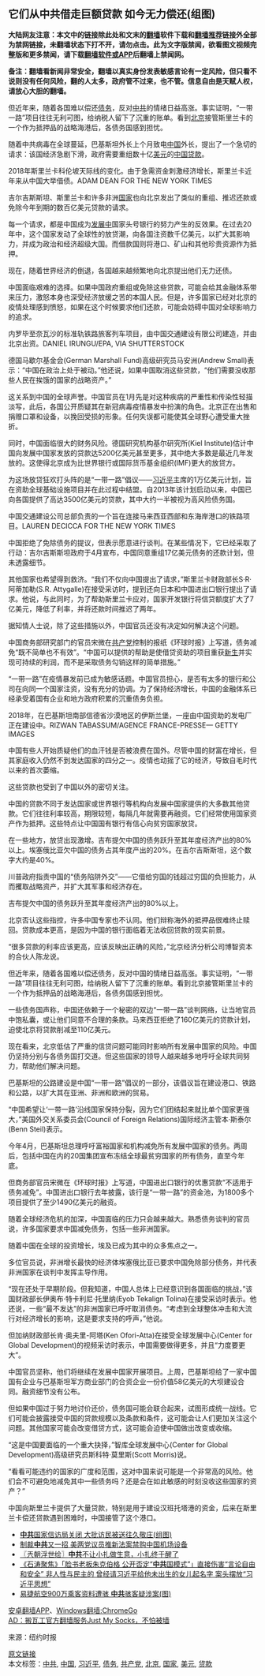  <h2>它们从中共借走巨额贷款 如今无力偿还(组图)</h2> <p class="notice"><b>大陆网友注意：本文中的链接除此处和文末的<a href="https://github.com/bannedbook/fanqiang" >翻墙</a>软件下载和<a href="https://github.com/killgcd/justmysocks/blob/master/README.md">翻墙推荐</a>链接外全部为禁网链接，未翻墙状态下打不开，请勿点击。此为文字版禁闻，欲看图文视频完整版和更多禁闻，请下载<a href="https://github.com/bannedbook/fanqiang">翻墙软件或APP</a>后翻墙上禁闻网。</p><p>备注：翻墙看新闻非常安全，翻墙以真实身份发表敏感言论有一定风险，但只看不说则没有任何风险，翻的人太多，政府管不过来，也不管。信息自由是天赋人权，请放心大胆的翻墙。</b></p>  <div class="entry"> <p id="summary">但近年来，随着各国难以偿还<a href="https://www.bannedbook.org/bnews/tag/%e5%80%ba%e5%8a%a1/" class="st_tag internal_tag" rel="tag" title="标签 债务 下的日志">债务</a>，反对<a href="https://www.bannedbook.org/bnews/tag/%e4%b8%ad%e5%85%b1/" class="st_tag internal_tag" rel="tag" title="标签 中共 下的日志">中共</a>的情绪日益高涨。事实证明，“一带一路”项目往往无利可图，给纳税人留下了沉重的账单。看到<a href="https://www.bannedbook.org/bnews/tag/%e5%8c%97%e4%ba%ac/" class="st_tag internal_tag" rel="tag" title="标签 北京 下的日志">北京</a>接管斯里兰卡的一个作为抵押品的战略海港后，各债务国感到担忧。</p> <p>随着中共病毒在全球蔓延，巴基斯坦外长上个月致电<span class='wp_keywordlink_affiliate'><a href="https://www.bannedbook.org/" title="中国" target="_blank">中国</a></span>外长，提出了一个急切的请求：该国经济急剧下滑，政府需要重组数十亿<a href="https://www.bannedbook.org/bnews/tag/%e7%be%8e%e5%85%83/" class="st_tag internal_tag" rel="tag" title="标签 美元 下的日志">美元</a>的<a href="https://www.bannedbook.org/bnews/tag/%E4%B8%AD%E5%9B%BD/" class="st_tag internal_tag" rel="tag" title="标签 中国 下的日志">中国</a><a href="https://www.bannedbook.org/bnews/tag/%E8%B4%B7%E6%AC%BE/" class="st_tag internal_tag" rel="tag" title="标签 贷款 下的日志">贷款</a>。</p> <p>2018年斯里兰卡科伦坡天际线的变化。由于急需资金刺激经济增长，斯里兰卡近年来从中国大举借债。ADAM DEAN FOR THE NEW YORK TIMES</p> <p>吉尔吉斯斯坦、斯里兰卡和许多非洲<a href="https://www.bannedbook.org/bnews/tag/%E5%9B%BD%E5%AE%B6/" class="st_tag internal_tag" rel="tag" title="标签 国家 下的日志">国家</a>也向北京发出了类似的重组、推迟还款或免除今年到期的数百亿美元贷款的请求。</p> <p>每一个请求，都是中国成为<span class='wp_keywordlink'><a href="https://www.bannedbook.org/forum11/topic335.html" title="禁片：发展中出现的问题，只能靠发展解决？" target="_blank">发展中</a></span>国家头号银行的努力产生的反效果。在过去20年中，这个国家发动了全球性的放贷潮，向各国注资数千亿美元，以扩大其影响力，并成为政治和经济超级大国。而借款国则将港口、矿山和其他珍贵资源作为抵押。</p> <p>现在，随着世界经济的倒退，各国越来越频繁地向北京提出他们无力还债。</p> <p>中国面临艰难的选择。如果中国政府重组或免除这些贷款，可能会给其金融体系带来压力，激怒本身也深受经济放缓之苦的本国人民。但是，许多国家已经对北京的疫情处理感到愤怒，如果在这个时候要求他们还款，可能会妨碍中国对全球影响力的追求。</p> <p>内罗毕至奈瓦沙的标准轨铁路旅客列车项目，由中国交通建设有限公司建造，并由北京出资。DANIEL IRUNGU/EPA, VIA SHUTTERSTOCK</p> <p>德国马歇尔基金会(German Marshall Fund)高级研究员马安洲(Andrew Small)表示：“中国在政治上处于被动。”他还说，如果中国取消这些贷款，“他们需要没收那些人民在挨饿的国家的战略资产。”</p> <p>这关系到中国的全球声誉。中国官员在1月先是对这种疾病的严重性和传染性轻描淡写，此后，各国公开质疑其在新冠病毒疫情暴发中扮演的角色。北京正在出售和捐赠口罩和设备，以挽回受损的形象。任何失误都可能使其全球野心遭受重大挫折。</p> <p>同时，中国面临很大的财务风险。德国研究机构基尔研究所(Kiel Institute)估计中国向发展中国家发放的贷款达5200亿美元甚至更多，其中绝大多数是最近几年发放的。这使得北京成为比世界银行或国际货币基金组织(IMF)更大的放贷方。</p>  <p>为这场放贷狂欢打头阵的是“一带一路”倡议——<a href="https://www.bannedbook.org/bnews/tag/%e4%b9%a0%e8%bf%91%e5%b9%b3/" class="st_tag internal_tag" rel="tag" title="标签 习近平 下的日志">习近平</a>主席的1万亿美元计划，旨在资助全球基础设施项目并在此过程中结盟。自2013年该计划启动以来，中国已向各国提供了高达3500亿美元的贷款，其中大约一半被视为高风险债务国。</p> <p>中国交通建设公司总部负责的一个旨在连接马来西亚西部和东海岸港口的铁路项目。LAUREN DECICCA FOR THE NEW YORK TIMES</p> <p>中国拒绝了免除债务的提议，但表示愿意进行谈判。在某些情况下，它已经采取了行动：吉尔吉斯斯坦政府于4月宣布，中国同意重组17亿美元债务的还款计划，但未透露细节。</p> <p>其他国家也希望得到救济。“我们不仅向中国提出了请求，”斯里兰卡财政部长S·R·阿蒂加勒(S.R. Attygalle)在接受采访时，提到还向日本和中国进出口银行提出了请求。他说，与此同时，为了帮助斯里兰卡应对，国家开发银行将信贷额度扩大了7亿美元，降低了利率，并将还款时间推迟了两年。</p> <p>据知情人士说，除了这些措施以外，中国官员还没有决定如何解决这个问题。</p> <p>中国商务部研究部门的官员宋微在<a href="https://www.bannedbook.org/bnews/tag/%e5%85%b1%e4%ba%a7%e5%85%9a/" class="st_tag internal_tag" rel="tag" title="标签 共产党 下的日志">共产党</a>控制的报纸《环球时报》上写道，债务减免“既不简单也不有效”。“中国可以提供的帮助是使借贷资助的项目重获<span class='wp_keywordlink'><a href="https://www.bannedbook.org/forum2/topic1642.html" title="正见网《新生》" target="_blank">新生</a></span>并实现可持续的利润，而不是采取债务勾销这样的简单措施。”</p> <p>“一带一路”在疫情暴发前已成为敏感话题。中国官员担心，是否有太多的银行和公司在向同一个国家注资，没有充分的协调。为了保持经济增长，中国的金融体系已经承受着国有企业和地方政府积累的沉重债务负担。</p> <p>2018年，在巴基斯坦南部信德省沙漠地区的伊斯兰堡，一座由中国资助的发电厂正在建设中。RIZWAN TABASSUM/AGENCE FRANCE-PRESSE— GETTY IMAGES</p> <p>中国有些人开始质疑他们的血汗钱是否被浪费在国外。尽管中国的财富在增长，但其家庭收入仍然不到发达国家的四分之一。疫情也动摇了它的经济，导致自毛时代以来的首次萎缩。</p> <p>这些贷款也受到了中国以外的密切关注。</p> <p>中国的贷款不同于发达国家或世界银行等机构向发展中国家提供的大多数其他贷款。它们往往利率较高，期限较短，每隔几年就需要再融资。它们经常使用国家资产作为抵押。这些特点让中国国有银行有信心向贫穷国家放贷。</p>  <p>在一些地方，放贷出现激增。吉布提欠中国的债务跃升至其年度经济产出的80%以上。埃塞俄比亚欠中国的债务占其年度产出的20%。在吉尔吉斯斯坦，这个数字大约是40%。</p> <p>川普政府指责中国的“债务陷阱外交”——它借给穷国的钱超过穷国的负担能力，从而攫取战略资产，并扩大其军事和经济存在。</p> <p>吉布提欠中国的债务跃升至其年度经济产出的80%以上。</p> <p>北京否认这些指控，许多中国专家也不认同。他们辩称海外的抵押品很难终止赎回。贷款成本更高，是因为中国的银行面临着无法收回贷款的现实前景。</p> <p>“很多贷款的利率应该更高，应该反映出正确的风险，”北京经济分析公司博智资本的合伙人陈龙说。</p> <p>但近年来，随着各国难以偿还债务，反对中国的情绪日益高涨。事实证明，“一带一路”项目往往无利可图，给纳税人留下了沉重的账单。看到北京接管斯里兰卡的一个作为抵押品的战略海港后，各债务国感到担忧。</p> <p>一些债务国声称，中国还依赖于一个秘密的双边“一带一路”谈判网络，让当地官员中饱私囊，或让他们同意不合理的条款。马来西亚拒绝了160亿美元的贷款计划，迫使北京将贷款削减至110亿美元。</p> <p>现在看来，北京低估了严重的信贷问题可能同时影响所有发展中国家的风险。中国仍坚持分别与各债务国打交道。但这些国家的领导人越来越多地呼吁全球共同努力，帮助他们解决问题。</p> <p>巴基斯坦的公路建设是中国“一带一路”倡议的一部分，该倡议旨在建设港口、铁路和公路，以扩大其在亚洲、非洲和欧洲的贸易。</p> <p>“中国希望让‘一带一路’沿线国家保持分裂，因为它们团结起来就比单个国家更强大，”美国外交关系委员会(Council of Foreign Relations)国际经济主管本·斯泰尔(Benn Steil)表示。</p> <p>今年4月，巴基斯坦总理呼吁富裕国家和机构减免所有发展中国家的债务。两周后，包括中国在内的20国集团宣布冻结全球最贫穷国家的所有债务，直至今年底。</p>  <p>但商务部官员宋微在《环球时报》上写道，中国进出口银行的优惠贷款“不适用于债务减免”。中国进出口银行去年披露，该行是“一带一路”的资金池，为1800多个项目提供了至少1490亿美元的融资。</p> <p>随着全球经济危机的加深，中国面临的压力只会越来越大。熟悉债务谈判的官员说，许多国家要求中国减免债务，包括一些非洲国家。</p> <p>随着中国在全球的投资增长，埃及已成为其中的众多焦点之一。</p> <p>多位官员说，非洲增长最快的经济体埃塞俄比亚已要求中国免除部分债务，并代表非洲国家在谈判中发挥主导作用。</p> <p>“现在还处于早期阶段。但我知道，中国人总体上已经意识到各国面临的挑战，”该国财政部长伊奥布·特卡利尼·托里纳(Eyob Tekalign Tolina)在接受采访时表示。他还说，一些“最不发达”的非洲国家已呼吁取消债务。“考虑到全球整体冲击和大流行对经济增长的影响，这是要求支持的呼声，”他说。</p> <p>但加纳财政部长肯·奥夫里-阿塔(Ken Ofori-Atta)在接受全球发展中心(Center for Global Development)的视频采访时表示，中国需要做得更多，并且“力度要更大”。</p> <p>中国官员坚称，他们将继续在发展中国家开展项目。上周，巴基斯坦给了一家中国国有企业与巴基斯坦军方商业部门的合资企业一份价值58亿美元的大坝建设合同。融资细节没有公布。</p> <p>但如果中国过于努力地讨价还价，债务国可能会联合起来，试图形成统一战线。它们可能会披露接受中国的贷款规模以及条款和条件，这可能会让人们更加关注这个问题。其他国家可能会改变借贷方式，这可能会迫使中国做出改变或收缩。</p> <p>“这是中国要面临的一个重大抉择，”智库全球发展中心(Center for Global Development)高级研究员斯科特·莫里斯(Scott Morris)说。</p> <p>“看看可能违约的国家的广度和范围，这对中国来说可能是一个非常高的风险。他们会不可避免地减免其中一些债务吗？还是会在如此敏感的时刻没收这些国家的资产？”</p> <p>中国向斯里兰卡提供了大量贷款，特别是用于建设汉班托塔港的资金，后来在斯里兰卡偿还贷款遇到困难时，中国接管了这个港口。</p>  <ul class='op-related-articles' title='相关阅读'> <li><a href='https://www.bannedbook.org/bnews/cbnews/20200520/1331249.html' target='_blank'><b>中共</b>国家信访局关闭 大批访民被送往久敬庄(组图)</a></li> <li><a href='https://www.bannedbook.org/bnews/comments/20200520/1331247.html' target='_blank'>制裁<b>中共</b>又一招 美两党议员推新法案禁购中国机场设备</a></li> <li><a href='https://www.bannedbook.org/bnews/ssgc/20200520/1331237.html' target='_blank'>〖兲朝浮世绘〗<b>中共</b>不让小扎做生意，小扎终于醒了</a></li> <li><a href='https://www.bannedbook.org/bnews/bannedvideo/20200520/1331212.html' target='_blank'>《石涛聚焦》「脸书老板朱克伯格 公开否定“<b>中共</b>国模式”」直接伤害“言论自由和安全” 非人性与民主的 曾经请习近平给他未出生的女儿起名字 案头摆放“习近平思想” </a></li> <li><a href='https://www.bannedbook.org/bnews/worldnews/20200520/1331192.html' target='_blank'>易捷航空900万乘客资料遭骇 <b>中共</b>骇客疑涉案(图)</a></li> </ul> <div class="texttj"> <a href="https://github.com/bannedbook/fanqiang/wiki/%E7%A6%81%E9%97%BB%E7%BD%91%E5%AE%89%E5%8D%93%E7%BF%BB%E5%A2%99%E6%96%B0%E9%97%BBAPP" target="_blank">安卓翻墙APP</a>、<a href="https://github.com/bannedbook/fanqiang/wiki/Chrome%E4%B8%80%E9%94%AE%E7%BF%BB%E5%A2%99%E5%8C%85" target="_blank">Windows翻墙:ChromeGo</a><br/> <a href="https://github.com/killgcd/justmysocks/blob/master/README.md" target="_blank">AD：搬瓦工官方翻墙服务Just My Socks，不怕被墙</a> </div><p> 来源：纽约时报 </p><a name='sharetosocial'></a>         <div><a href='https://www.bannedbook.org/bnews/cbnews/20200520/1331262.html'>原文链接</a></div>  </div><!--END ENTRY--> <div class="postfooter"> <div>本文标签：<a href="https://www.bannedbook.org/bnews/tag/%e4%b8%ad%e5%85%b1/" rel="tag">中共</a>, <a href="https://www.bannedbook.org/bnews/tag/%E4%B8%AD%E5%9B%BD/" rel="tag">中国</a>, <a href="https://www.bannedbook.org/bnews/tag/%e4%b9%a0%e8%bf%91%e5%b9%b3/" rel="tag">习近平</a>, <a href="https://www.bannedbook.org/bnews/tag/%e5%80%ba%e5%8a%a1/" rel="tag">债务</a>, <a href="https://www.bannedbook.org/bnews/tag/%e5%85%b1%e4%ba%a7%e5%85%9a/" rel="tag">共产党</a>, <a href="https://www.bannedbook.org/bnews/tag/%e5%8c%97%e4%ba%ac/" rel="tag">北京</a>, <a href="https://www.bannedbook.org/bnews/tag/%E5%9B%BD%E5%AE%B6/" rel="tag">国家</a>, <a href="https://www.bannedbook.org/bnews/tag/%e7%be%8e%e5%85%83/" rel="tag">美元</a>, <a href="https://www.bannedbook.org/bnews/tag/%E8%B4%B7%E6%AC%BE/" rel="tag">贷款</a></div>  </div><!--END POSTFOOTER--> 